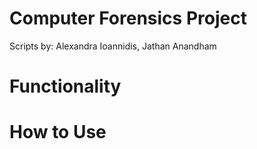 # Computer Forensics Project
Scripts by: Alexandra Ioannidis, Jathan Anandham


# Functionality

# How to Use

